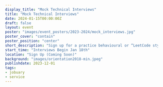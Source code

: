 ```yaml
---
display_title: "Mock Technical Interviews"
title: "Mock Technical Interviews"
date: 2024-01-15T00:00:00Z
draft: false
layout: event
poster: "images/event_posters/2023-2024/mock_interviews.jpg"
poster_cover: "contain"
poster_position: "center"
short_description: "Sign up for a practice behavioural or “LeetCode style” interview"
start_time: "Interviews Begin Jan 18th"
location: "Sign Up (Coming Soon)"
background: "images/orientation2018-min.jpeg"
publishdate: 2023-12-01
tags:
- jobuary
- service
---
```

